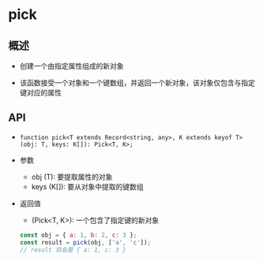 # pick

## 概述

+ 创建一个由指定属性组成的新对象

+ 该函数接受一个对象和一个键数组，并返回一个新对象，该对象仅包含与指定键对应的属性

## API

+ `function pick<T extends Record<string, any>, K extends keyof T>(obj: T, keys: K[]): Pick<T, K>;`

+ 参数

  + obj (T): 要提取属性的对象
  + keys (K[]): 要从对象中提取的键数组

+ 返回值

  + (Pick<T, K>): 一个包含了指定键的新对象

  ```js
  const obj = { a: 1, b: 2, c: 3 };
  const result = pick(obj, ['a', 'c']);
  // result 将会是 { a: 1, c: 3 }
  ```
